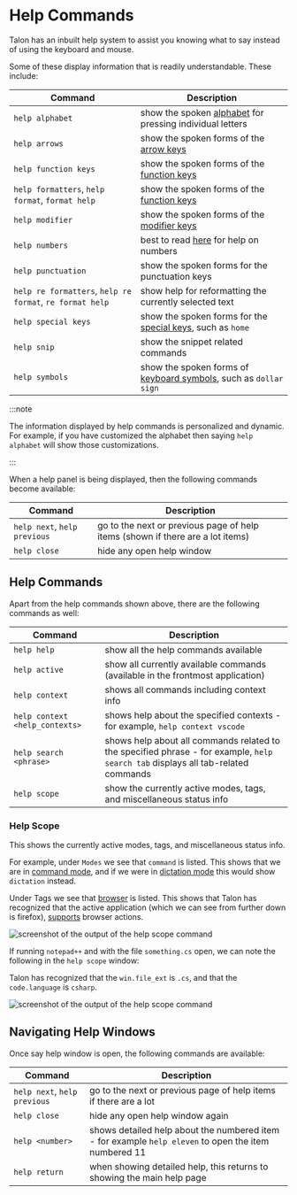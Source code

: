 # Help Commands

Talon has an inbuilt help system to assist you knowing what to say instead of using the keyboard and mouse.

Some of these display information that is readily understandable. These include:

| Command                                                  | Description                                                                                                                         |
| -------------------------------------------------------- | ----------------------------------------------------------------------------------------------------------------------------------- |
| `help alphabet`                                          | show the spoken [alphabet](/docs/Basic%20Usage/Command%20Mode/single-characters.md#talon-alphabet) for pressing individual letters  |
| `help arrows`                                            | show the spoken forms of the [arrow keys](/docs/Basic%20Usage/Command%20Mode/single-characters.md#arrow-keys)                       |
| `help function keys`                                     | show the spoken forms of the [function keys](/docs/Basic%20Usage/Command%20Mode/single-characters.md#function-keys)                 |
| `help formatters`, `help format`, `format help`          | show the spoken forms of the [function keys](/docs/Basic%20Usage/Command%20Mode/words-and-phrases.md#saying-phrases)                |
| `help modifier`                                          | show the spoken forms of the [modifier keys](/docs/Basic%20Usage/Command%20Mode/single-characters.md#talon-alphabet)                |
| `help numbers`                                           | best to read [here](/docs/Basic%20Usage/Command%20Mode/single-characters.md#numbers) for help on numbers                            |
| `help punctuation`                                       | show the spoken forms for the punctuation keys                                                                                      |
| `help re formatters`, `help re format`, `re format help` | show help for reformatting the currently selected text                                                                              |
| `help special keys`                                      | show the spoken forms for the [special keys](/docs/Basic%20Usage/Command%20Mode/single-characters.md#), such as `home`              |
| `help snip`                                              | show the snippet related commands                                                                                                   |
| `help symbols`                                           | show the spoken forms of [keyboard symbols](/docs/Basic%20Usage/Command%20Mode/single-characters.md#symbols), such as `dollar sign` |

:::note

The information displayed by help commands is personalized and dynamic.
For example, if you have customized the alphabet then saying `help alphabet` will show those customizations.

:::

When a help panel is being displayed, then the following commands become available:

| Command                      | Description                                                                    |
| ---------------------------- | ------------------------------------------------------------------------------ |
| `help next`, `help previous` | go to the next or previous page of help items (shown if there are a lot items) |
| `help close`                 | hide any open help window                                                      |

## Help Commands

Apart from the help commands shown above, there are the following commands as well:

| Command                        | Description                                                                                                                      |
| ------------------------------ | -------------------------------------------------------------------------------------------------------------------------------- |
| `help help`                    | show all the help commands available                                                                                             |
| `help active`                  | show all currently available commands (available in the frontmost application)                                                   |
| `help context`                 | shows all commands including context info                                                                                        |
| `help context <help_contexts>` | shows help about the specified contexts - for example, `help context vscode`                                                     |
| `help search <phrase>`         | shows help about all commands related to the specified phrase - for example, `help search tab` displays all tab-related commands |
| `help scope`                   | show the currently active modes, tags, and miscellaneous status info                                                             |

### Help Scope

This shows the currently active modes, tags, and miscellaneous status info.

For example, under `Modes` we see that `command` is listed. This shows that we are in [command mode](/docs/Basic%20Usage/Command%20Mode/command_mode.md),
and if we were in [dictation mode](/docs/Basic%20Usage/dictation_mode.md) this would show `dictation` instead.

Under Tags we see that [browser](/docs/Resource%20Hub/Supported%20Applications/Command%20Groups/browser.md) is listed. This shows that Talon has recognized that the active application
(which we can see from further down is firefox), [supports](/docs/Resource%20Hub/Supported%20Applications/overview.md#application-tags) browser actions.

<img src="/img/help/help_scope.png/"
     alt="screenshot of the output of the help scope command"
 />

If running `notepad++` and with the file `something.cs` open, we can note the following in the `help scope` window:

Talon has recognized that the `win.file_ext` is `.cs`, and that the `code.language` is `csharp`.

<img src="/img/help/help_scope_notepad_csharp.png"
     alt="screenshot of the output of the help scope command"
 />

## Navigating Help Windows

Once say help window is open, the following commands are available:

| Command                      | Description                                                                                          |
| ---------------------------- | ---------------------------------------------------------------------------------------------------- |
| `help next`, `help previous` | go to the next or previous page of help items if there are a lot                                     |
| `help close`                 | hide any open help window again                                                                      |
| `help <number>`              | shows detailed help about the numbered item - for example `help eleven` to open the item numbered 11 |
| `help return`                | when showing detailed help, this returns to showing the main help page                               |
